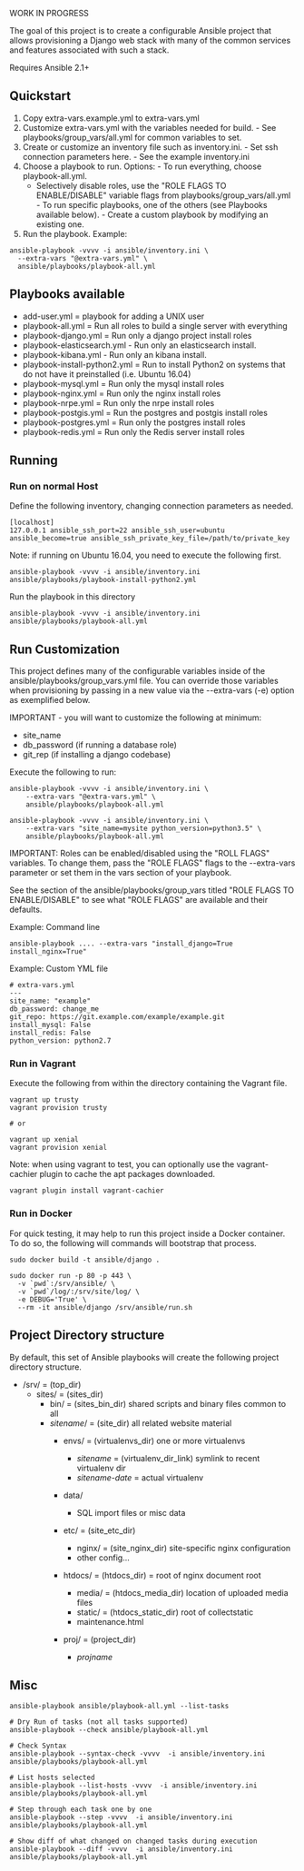 WORK IN PROGRESS

The goal of this project is to  create a configurable Ansible project
that allows provisioning a Django web stack with many of the common services
and features associated with such a stack.

Requires Ansible 2.1+

## Quickstart

  1. Copy extra-vars.example.yml to extra-vars.yml
  2. Customize extra-vars.yml with the variables needed for build.
    - See playbooks/group_vars/all.yml for common variables to set.
  3. Create or customize an inventory file such as inventory.ini.
    - Set ssh connection parameters here.
    - See the example inventory.ini
  4. Choose a playbook to run. Options:
    - To run everything, choose playbook-all.yml.
       - Selectively disable roles, use the "ROLE FLAGS TO ENABLE/DISABLE"
         variable flags from playbooks/group_vars/all.yml
    - To run specific playbooks, one of the others (see
      Playbooks available below).
    - Create a custom playbook by modifying an existing one.
  5. Run the playbook. Example:

    ansible-playbook -vvvv -i ansible/inventory.ini \
      --extra-vars "@extra-vars.yml" \
      ansible/playbooks/playbook-all.yml



## Playbooks available

 - add-user.yml = playbook for adding a UNIX user
 - playbook-all.yml = Run all roles to build a single server with everything
 - playbook-django.yml = Run only a django project install roles
 - playbook-elasticsearch.yml - Run only an elasticsearch install.
 - playbook-kibana.yml - Run only an kibana install.
 - playbook-install-python2.yml = Run to install Python2 on systems that do not
     have it preinstalled (i.e. Ubuntu 16.04)
 - playbook-mysql.yml = Run only the mysql install roles
 - playbook-nginx.yml = Run only the nginx install roles
 - playbook-nrpe.yml = Run only the nrpe install roles
 - playbook-postgis.yml = Run the postgres and postgis install roles
 - playbook-postgres.yml = Run only the postgres install roles
 - playbook-redis.yml = Run only the Redis server install roles

## Running

### Run on normal Host

Define the following inventory, changing connection parameters as needed.

    [localhost]
    127.0.0.1 ansible_ssh_port=22 ansible_ssh_user=ubuntu ansible_become=true ansible_ssh_private_key_file=/path/to/private_key

Note: if running on Ubuntu 16.04, you need to execute the following first.

    ansible-playbook -vvvv -i ansible/inventory.ini ansible/playbooks/playbook-install-python2.yml

Run the playbook in this directory

    ansible-playbook -vvvv -i ansible/inventory.ini ansible/playbooks/playbook-all.yml


## Run Customization

This project defines many of the configurable variables inside of the
ansible/playbooks/group_vars.yml file. You can override those variables when
provisioning by passing in a new value via the --extra-vars (-e) option as
exemplified below.

IMPORTANT - you will want to customize the following at minimum:
  - site_name
  - db_password (if running a database role)
  - git_rep (if installing a django codebase)

Execute the following to run:

    ansible-playbook -vvvv -i ansible/inventory.ini \
        --extra-vars "@extra-vars.yml" \
        ansible/playbooks/playbook-all.yml

    ansible-playbook -vvvv -i ansible/inventory.ini \
        --extra-vars "site_name=mysite python_version=python3.5" \
        ansible/playbooks/playbook-all.yml

IMPORTANT: Roles can be enabled/disabled using the "ROLL FLAGS" variables.  To
change them, pass the "ROLE FLAGS" flags to the --extra-vars parameter
or set them in the vars section of your playbook.

See the section of the ansible/playbooks/group_vars titled "ROLE FLAGS TO ENABLE/DISABLE"
to see what "ROLE FLAGS" are available and their defaults.

Example: Command line

    ansible-playbook .... --extra-vars "install_django=True install_nginx=True"

Example: Custom YML file

    # extra-vars.yml
    ---
    site_name: "example"
    db_password: change_me
    git_repo: https://git.example.com/example/example.git
    install_mysql: False
    install_redis: False
    python_version: python2.7



### Run in Vagrant

Execute the following from within the directory containing the Vagrant file.

    vagrant up trusty
    vagrant provision trusty

    # or

    vagrant up xenial
    vagrant provision xenial

Note: when using vagrant to test, you can optionally use the vagrant-cachier
plugin to cache the apt packages downloaded.

    vagrant plugin install vagrant-cachier

### Run in Docker

For quick testing, it may help to run this project inside a Docker container.
To do so, the following will commands will bootstrap that process.

    sudo docker build -t ansible/django .

    sudo docker run -p 80 -p 443 \
      -v `pwd`:/srv/ansible/ \
      -v `pwd`/log/:/srv/site/log/ \
      -e DEBUG='True' \
      --rm -it ansible/django /srv/ansible/run.sh

## Project Directory structure

By default, this set of Ansible playbooks will create the following project
directory structure.

- /srv/ = (top_dir)
    - sites/ = (sites_dir)
        - bin/ = (sites_bin_dir) shared scripts and binary files common to all
        - *sitename*/ = (site_dir) all related website material
            - envs/ = (virtualenvs_dir) one or more virtualenvs
                - *sitename* = (virtualenv_dir_link) symlink to recent virtualenv dir
                - *sitename-date* = actual virtualenv

            - data/
                - SQL import files or misc data

            - etc/ = (site_etc_dir)
                - nginx/ = (site_nginx_dir) site-specific nginx configuration
                - other config...

            - htdocs/ = (htdocs_dir) = root of nginx document root
                - media/ = (htdocs_media_dir) location of uploaded media files
                - static/ = (htdocs_static_dir) root of collectstatic
                - maintenance.html

            - proj/ = (project_dir)
                - *projname*

## Misc

    ansible-playbook ansible/playbook-all.yml --list-tasks

    # Dry Run of tasks (not all tasks supported)
    ansible-playbook --check ansible/playbook-all.yml

    # Check Syntax
    ansible-playbook --syntax-check -vvvv  -i ansible/inventory.ini ansible/playbooks/playbook-all.yml

    # List hosts selected
    ansible-playbook --list-hosts -vvvv  -i ansible/inventory.ini ansible/playbooks/playbook-all.yml

    # Step through each task one by one
    ansible-playbook --step -vvvv  -i ansible/inventory.ini ansible/playbooks/playbook-all.yml

    # Show diff of what changed on changed tasks during execution
    ansible-playbook --diff -vvvv  -i ansible/inventory.ini ansible/playbooks/playbook-all.yml
